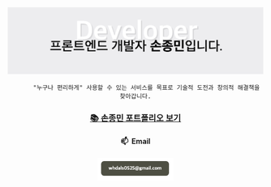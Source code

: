 ![intro](./img/intro.png)


<div align="center">
	
		  "누구나 편리하게" 사용할 수 있는 서비스를 목표로 기술적 도전과 창의적 해결책을 찾아갑니다.
	
</div>

<div style="text-align: center;">
  
</div>

<div align="center">
	<h3><a href="https://sonjongmin1.github.io/portfolio/" target="_blank" title="바로가기(새창)"> 📚 손종민 포트폴리오 보기</a></h3>
</div>

<div align="center">
	<h4>📫 &nbsp;Email</h4>
	<a href="mailto:whdals0525@gmail.com" title="바로가기(새창)" target="_blank">
  <img src="./img/email.png" alt="intro" width="150">
</a>
</div>

